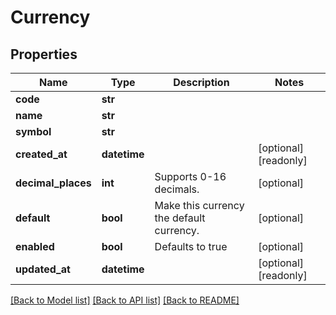 # Currency


## Properties
Name | Type | Description | Notes
------------ | ------------- | ------------- | -------------
**code** | **str** |  | 
**name** | **str** |  | 
**symbol** | **str** |  | 
**created_at** | **datetime** |  | [optional] [readonly] 
**decimal_places** | **int** | Supports 0-16 decimals. | [optional] 
**default** | **bool** | Make this currency the default currency. | [optional] 
**enabled** | **bool** | Defaults to true | [optional] 
**updated_at** | **datetime** |  | [optional] [readonly] 

[[Back to Model list]](../README.md#documentation-for-models) [[Back to API list]](../README.md#documentation-for-api-endpoints) [[Back to README]](../README.md)


